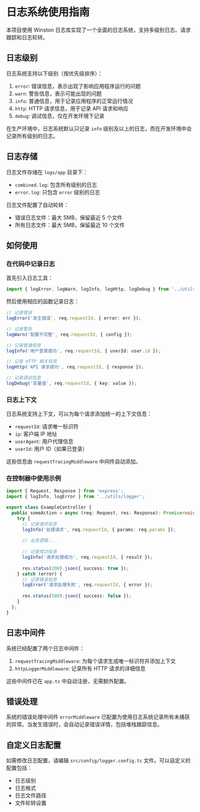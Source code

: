 # 日志系统使用指南

本项目使用 Winston 日志库实现了一个全面的日志系统，支持多级别日志、请求跟踪和日志轮转。

## 日志级别

日志系统支持以下级别（按优先级排序）：

1. `error`: 错误信息，表示出现了影响应用程序运行的问题
2. `warn`: 警告信息，表示可能出现的问题
3. `info`: 普通信息，用于记录应用程序的正常运行情况
4. `http`: HTTP 请求信息，用于记录 API 请求和响应
5. `debug`: 调试信息，仅在开发环境下记录

在生产环境中，日志系统默认只记录 `info` 级别及以上的日志，而在开发环境中会记录所有级别的日志。

## 日志存储

日志文件存储在 `logs/app` 目录下：

- `combined.log`: 包含所有级别的日志
- `error.log`: 只包含 `error` 级别的日志

日志文件配置了自动轮转：

- 错误日志文件：最大 5MB，保留最近 5 个文件
- 所有日志文件：最大 5MB，保留最近 10 个文件

## 如何使用

### 在代码中记录日志

首先引入日志工具：

```typescript
import { logError, logWarn, logInfo, logHttp, logDebug } from '../utils/logger';
```

然后使用相应的函数记录日志：

```typescript
// 记录错误
logError('发生错误', req.requestId, { error: err });

// 记录警告
logWarn('配置不完整', req.requestId, { config });

// 记录普通信息
logInfo('用户登录成功', req.requestId, { userId: user.id });

// 记录 HTTP 相关信息
logHttp('API 请求成功', req.requestId, { response });

// 记录调试信息
logDebug('变量值', req.requestId, { key: value });
```

### 日志上下文

日志系统支持上下文，可以为每个请求添加统一的上下文信息：

- `requestId`: 请求唯一标识符
- `ip`: 客户端 IP 地址
- `userAgent`: 用户代理信息
- `userId`: 用户 ID（如果已登录）

这些信息由 `requestTracingMiddleware` 中间件自动添加。

### 在控制器中使用示例

```typescript
import { Request, Response } from 'express';
import { logInfo, logError } from '../utils/logger';

export class ExampleController {
  public someAction = async (req: Request, res: Response): Promise<void> => {
    try {
      // 记录请求信息
      logInfo('处理请求', req.requestId, { params: req.params });
      
      // 业务逻辑...
      
      // 记录成功信息
      logInfo('请求处理成功', req.requestId, { result });
      
      res.status(200).json({ success: true });
    } catch (error) {
      // 记录错误信息
      logError('请求处理失败', req.requestId, { error });
      
      res.status(500).json({ success: false });
    }
  };
}
```

## 日志中间件

系统已经配置了两个日志中间件：

1. `requestTracingMiddleware`: 为每个请求生成唯一标识符并添加上下文
2. `httpLoggerMiddleware`: 记录所有 HTTP 请求的详细信息

这些中间件已在 `app.ts` 中自动注册，无需额外配置。

## 错误处理

系统的错误处理中间件 `errorMiddleware` 已配置为使用日志系统记录所有未捕获的异常。当发生错误时，会自动记录错误详情，包括堆栈跟踪信息。

## 自定义日志配置

如需修改日志配置，请编辑 `src/config/logger.config.ts` 文件。可以自定义的配置包括：

- 日志级别
- 日志格式
- 日志文件路径
- 文件轮转设置 